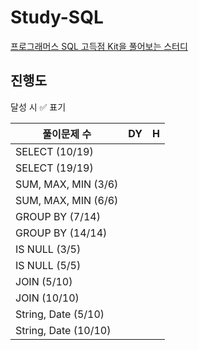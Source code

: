 # Study-SQL

[프로그래머스 SQL 고득점 Kit을 풀어보는 스터디](https://school.programmers.co.kr/learn/challenges?tab=sql_practice_kit)

## 진행도

달성 시 ✅ 표기

|           풀이문제 수          | DY  |  H  |
| --------------------------- | --- | --- |
| SELECT (10/19)              |     |     |
| SELECT (19/19)              |     |     |
| SUM, MAX, MIN (3/6)         |     |     |
| SUM, MAX, MIN (6/6)         |     |     |
| GROUP BY (7/14)             |     |     |
| GROUP BY (14/14)            |     |     |
| IS NULL (3/5)               |     |     |
| IS NULL (5/5)               |     |     |
| JOIN (5/10)                 |     |     |
| JOIN (10/10)                |     |     |
| String, Date (5/10)         |     |     |
| String, Date (10/10)        |     |     |
